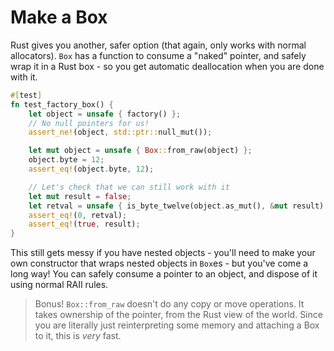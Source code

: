 # Make a Box

Rust gives you another, safer option (that again, only works with normal allocators). `Box` has a function to consume a "naked" pointer, and safely wrap it in a Rust box - so you get automatic deallocation when you are done with it.

```rust
#[test]
fn test_factory_box() {
    let object = unsafe { factory() };
    // No null pointers for us!
    assert_ne!(object, std::ptr::null_mut());

    let mut object = unsafe { Box::from_raw(object) };
    object.byte = 12;
    assert_eq!(object.byte, 12);

    // Let's check that we can still work with it
    let mut result = false;
    let retval = unsafe { is_byte_twelve(object.as_mut(), &mut result) };
    assert_eq!(0, retval);
    assert_eq!(true, result);
}
```

This still gets messy if you have nested objects - you'll need to make your own constructor
that wraps nested objects in `Box`es - but you've come a long way! You can safely consume a
pointer to an object, and dispose of it using normal RAII rules.

> Bonus! `Box::from_raw` doesn't do any copy or move operations. It takes ownership of the pointer, from the Rust view of the world. Since you are literally just reinterpreting some memory and attaching a Box to it, this is *very* fast.
